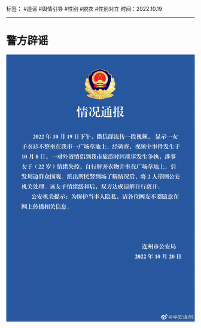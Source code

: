 标签： #造谣 #舆情引导 #性别 #脱衣 #性别对立
时间：2022.10.19
***
# 警方辟谣
[![1673291000776.jpeg](https://raw.githubusercontent.com/bluntvoice/mypic/main/1673291000776.jpeg)](https://raw.githubusercontent.com/bluntvoice/mypic/main/1673291000776.jpeg)